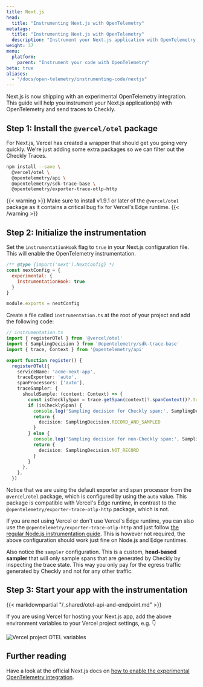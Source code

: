 ```yaml
---
title: Next.js
head:
  title: "Instrumenting Next.js with OpenTelemetry"
metatags:
  title: "Instrumenting Next.js with OpenTelemetry"
  description: "Instrument your Next.js application with OpenTelemetry and send traces to Checkly."
weight: 37
menu:
  platform:
    parent: "Instrument your code with OpenTelemetry"
beta: true
aliases:
  - "/docs/open-telemetry/instrumenting-code/nextjs"
---
```


Next.js is now shipping with an experimental OpenTelemetry integration. This guide will help you instrument your Next.js 
application(s) with OpenTelemetry and send traces to Checkly.
<!--more-->
## Step 1: Install the `@vercel/otel` package

For Next.js, Vercel has created a wrapper that should get you going very quickly. We're just adding some extra packages
so we can filter out the Checkly Traces.

```bash
npm install --save \
  @vercel/otel \
  @opentelemetry/api \
  @opentelemetry/sdk-trace-base \
  @opentelemetry/exporter-trace-otlp-http    
```

{{< warning >}}
Make sure to install v1.9.1 or later of the `@vercel/otel` package as it contains a critical bug fix for Vercel's Edge runtime.
{{< /warning >}}


## Step 2: Initialize the instrumentation

Set the `instrumentationHook` flag to `true` in your Next.js configuration file. This will enable the OpenTelemetry instrumentation.

```js
/** @type {import('next').NextConfig} */
const nextConfig = { 
  experimental: { 
    instrumentationHook: true 
  }
}

module.exports = nextConfig
```

Create a file called `instrumentation.ts` at the root of your project and add the following code:

```ts
// instrumentation.ts
import { registerOTel } from '@vercel/otel'
import { SamplingDecision } from '@opentelemetry/sdk-trace-base'
import { trace, Context } from '@opentelemetry/api'

export function register() {
  registerOTel({
    serviceName: 'acme-next-app',
    traceExporter: 'auto',
    spanProcessors: ['auto'],
    traceSampler: {
      shouldSample: (context: Context) => {
        const isChecklySpan = trace.getSpan(context)?.spanContext()?.traceState?.get('checkly')
        if (isChecklySpan) {
          console.log('Sampling decision for Checkly span:', SamplingDecision.RECORD_AND_SAMPLED)
          return {
            decision: SamplingDecision.RECORD_AND_SAMPLED
          }
        } else {
          console.log('Sampling decision for non-Checkly span:', SamplingDecision.NOT_RECORD)
          return {
            decision: SamplingDecision.NOT_RECORD
          }
        }
      },
    },
  })
```

Notice that we are using the default exporter and span processor from the `@vercel/otel` package, which is configured by using the `auto` value.
This package is compatible with Vercel's Edge runtime, in contrast to the `@opentelemetry/exporter-trace-otlp-http` package, which is not.

If you are not using Vercel or don't use Vercel's Edge runtime, you can also use the `@opentelemetry/exporter-trace-otlp-http` 
and just follow [the regular Node.js instrumentation guide](/docs/traces-open-telemetry/instrumenting-code/nodejs/#step-2-initialize-the-instrumentation).
This is however not required, the above configuration should work just fine on Node.js and Edge runtimes.

Also notice the `sampler` configuration. This is a custom, **head-based sampler** that will only sample spans that are generated by Checkly by
inspecting the trace state. This way you only pay for the egress traffic generated by Checkly and not for any other traffic.

## Step 3: Start your app with the instrumentation

{{< markdownpartial "/_shared/otel-api-and-endpoint.md" >}}

If you are using Vercel for hosting your Next.js app, add the above environment variables to your Vercel project settings,
e.g. 👇

![Vercel project OTEL variables](/docs/images/otel/otel-languages/otel_vercel_env_vars.png)


## Further reading

Have a look at the official Next.js docs on [how to enable the experimental OpenTelemetry integration](https://nextjs.org/docs/app/building-your-application/optimizing/open-telemetry).
